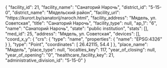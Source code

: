 {
    "facility_id": 21,
    "facility_name": "Санаторий Нарочь",
    "district_id": "5-15-0",
    "district_name": "Мядельский район",
    "facility_url": "https:\/\/kurort.by\/sanatorij\/naroch.html",
    "facility_address": "Мядель, ул. Советская",
    "title": "Санаторий Нарочь",
    "facility_type": null,
    "ap_1": "6",
    "name": "Санаторий Нарочь",
    "state": "public institution",
    "stats": [],
    "med_id": 25,
    "address": "Мядель, ул. Советская",
    "devices": [],
    "coord_x_y": {
        "crs": {
            "type": "name",
            "properties": {
                "name": "EPSG:4326"
            }
        },
        "type": "Point",
        "coordinates": [
            26.42115,
            54.4
        ]
    },
    "place_name": "Мядель",
    "place_type": null,
    "localties_key": 117,
    "year_of_closing": null,
    "year_of_opening": "0",
    "healthcare_facility_key": 21,
    "administrative_division_id": "5-15-0"
}